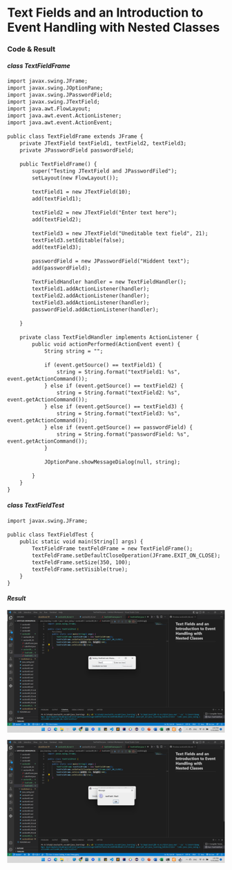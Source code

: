 # **Text Fields and an Introduction to Event Handling with Nested Classes**

### **Code & Result**

#### *class* ***TextFieldFrame***

```
import javax.swing.JFrame;
import javax.swing.JOptionPane;
import javax.swing.JPasswordField;
import javax.swing.JTextField;
import java.awt.FlowLayout;
import java.awt.event.ActionListener;
import java.awt.event.ActionEvent;

public class TextFieldFrame extends JFrame {
    private JTextField textField1, textField2, textField3;
    private JPasswordField passwordField;

    public TextFieldFrame() {
        super("Testing JTextField and JPasswordFiled");
        setLayout(new FlowLayout());

        textField1 = new JTextField(10);
        add(textField1);

        textField2 = new JTextField("Enter text here");
        add(textField2);

        textField3 = new JTextField("Uneditable text field", 21);
        textField3.setEditable(false);
        add(textField3);

        passwordField = new JPasswordField("Hiddent text");
        add(passwordField);

        TextFieldHandler handler = new TextFieldHandler();
        textField1.addActionListener(handler);
        textField2.addActionListener(handler);
        textField3.addActionListener(handler);
        passwordField.addActionListener(handler);

    }

    private class TextFieldHandler implements ActionListener {
        public void actionPerformed(ActionEvent event) {
            String string = "";

            if (event.getSource() == textField1) {
                string = String.format("textField1: %s", event.getActionCommand());
            } else if (event.getSource() == textField2) {
                string = String.format("textField2: %s", event.getActionCommand());
            } else if (event.getSource() == textField3) {
                string = String.format("textField3: %s", event.getActionCommand());
            } else if (event.getSource() == passwordField) {
                string = String.format("passwordField: %s", event.getActionCommand());
            }

            JOptionPane.showMessageDialog(null, string);

        }
    }
}
```

#### *class* ***TextFieldTest***

```
import javax.swing.JFrame;

public class TextFieldTest {
    public static void main(String[] args) {
        TextFieldFrame textFeldFrame = new TextFieldFrame();
        textFeldFrame.setDefaultCloseOperation(JFrame.EXIT_ON_CLOSE);
        textFeldFrame.setSize(350, 100);
        textFeldFrame.setVisible(true);
    }
}
```

#### ***Result***

![TextFieldTest](/code/assets/images/java_swing/section09/section09_06/TextFieldTest%5Bpic1%5D.png "Text Field Test")

![TextFieldTest](/code/assets/images/java_swing/section09/section09_06/TextFieldTest%5Bpic2%5D.png "Text Field Test")